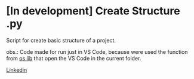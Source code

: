 # [In development] Create Structure .py

Script for create basic structure of a project.

obs.: Code made for run just in VS Code, because were used the function from [os lib](https://docs.python.org/3/library/os.html) that open the VS Code in the current folder.

[Linkedin](https://www.linkedin.com/in/athos-henrique-da-silva-santos/)
